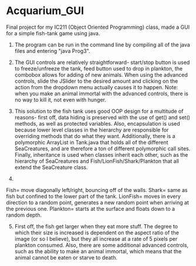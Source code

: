 # Acquarium_GUI
Final project for my IC211 (Object Oriented Programming) class, made a GUI for a simple fish-tank game using java.
1. The program can be run in the command line by compiling all of the java files
and entering "java Prog3".

2. The GUI controls are relatively straightforward- start/stop button is used to
freeze/unfreeze the tank, feed button used to drop in plankton, the combobox
allows for adding of new animals. When using the advanced controls, slide the
JSlider to the desired amount and clicking on the action from the dropdown menu
actually causes it to happen. Note: when you make an animal immortal with the
advanced controls, there is no way to kill it, not even with hunger.

3. This solution to the fish tank uses good OOP design for a multitude of reasons-
first off, data hiding is preserved with the use of get() and set() methods, as
well as protected variables. Also, encapsulation is used because lower level
classes in the hierarchy are responsible for overriding methods that do what they
want. Additionally, there is a polymorphic ArrayList in Tank.java that holds
all of the different SeaCreatures, and are therefore a ton of different polymorphic
call sites. Finally, inheritance is used when classes inherit each other, such
as the hierarchy of SeaCreatures and Fish/LionFish/Shark/Plankton that all extend
the SeaCreature class.

4.
Fish= move diagonally left/right, bouncing off of the walls.
Shark= same as fish but confined to the lower part of the tank.
LionFish= moves in every direction to a random point, generates a new random
point when arriving at the previous one.
Plankton= starts at the surface and floats down to a random depth.

5. First off, the fish get larger when they eat more stuff. The degree to which
their size is increased is dependent on the aspect ratio of the image (or so I
believe), but they all increase at a rate of 5 pixels per plankton consumed.
Also, there are some additional advanced controls, such as the ability to make
an animal immortal, which means that the animal cannot be eaten or starve to
death.
